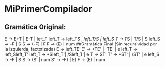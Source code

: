 # MiPrimerCompilador
## Gramática Original:
E	     ->    E+T   |    E-T   | left_T 
left_T	-> left_T*S | left_T/S | left_S
T	     ->    T*S   |    T/S   |    S
left_S ->   -F     |    S
S	     ->  (-F)    |    F
F	     ->  (E)     |    num 
##Gramática Final (Sin recursividad por la izquierda, factorizada)
E	     ->  left_TE' 
E'     ->    +TE'  |    -TE'  |   e
left_T	-> left_Sleft_T'
left_T'-> *Sleft_T'| /Sleft_T'|   e
T	     ->    ST'
T'	    ->   *ST'   |    /ST'  |   e
left_S ->   -F     |    S
S	     ->  (S'     |    num
S'     ->  -F)     |    E)
F	     ->  (E)     |    num 
